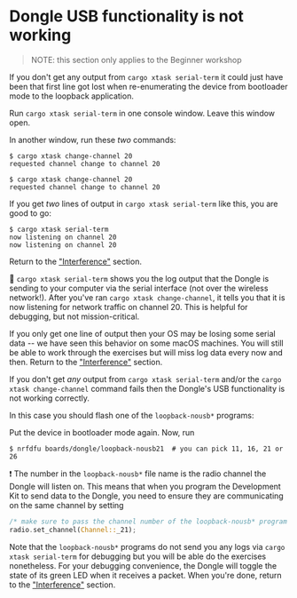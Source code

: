 # Dongle USB functionality is not working

> NOTE: this section only applies to the Beginner workshop

If you don't get any output from `cargo xtask serial-term` it could just have been that first line got lost when re-enumerating the device from bootloader mode to the loopback application.

Run `cargo xtask serial-term` in one console window. Leave this window open.

In another window, run these *two* commands:

``` console
$ cargo xtask change-channel 20
requested channel change to channel 20

$ cargo xtask change-channel 20
requested channel change to channel 20
```

If you get *two* lines of output in `cargo xtask serial-term` like this, you are good to go:

``` console
$ cargo xtask serial-term
now listening on channel 20
now listening on channel 20
```

Return to the ["Interference"] section.

🔎 `cargo xtask serial-term` shows you the log output that the Dongle is sending to your computer via the serial interface (not over the wireless network!). After you've ran `cargo xtask change-channel`, it tells you that it is now listening for network traffic on channel 20. This is helpful for debugging, but not mission-critical.

["Interference"]: /dongle.html#interference

If you only get one line of output then your OS may be losing some serial data -- we have seen this behavior on some macOS machines. You will still be able to work through the exercises but will miss log data every now and then. Return to the ["Interference"] section.

If you don't get *any* output from `cargo xtask serial-term` and/or the `cargo xtask change-channel` command fails then the Dongle's USB functionality is not working correctly.

In this case you should flash one of the `loopback-nousb*` programs:

Put the device in bootloader mode again. Now, run
```console
$ nrfdfu boards/dongle/loopback-nousb21  # you can pick 11, 16, 21 or 26
```

❗️ The number in the `loopback-nousb*` file name is the radio channel the Dongle will listen on. This means that when you program the Development Kit to send data to the Dongle, you need to ensure they are communicating on the same channel by setting

```rust
/* make sure to pass the channel number of the loopback-nousb* program you picked */
radio.set_channel(Channel::_21);
```

Note that the `loopback-nousb*` programs do not send you any logs via `cargo xtask serial-term` for debugging but you will be able do the exercises nonetheless.
For your debugging convenience, the Dongle will toggle the state of its green LED when it receives a packet.
When you're done, return to the ["Interference"] section.
